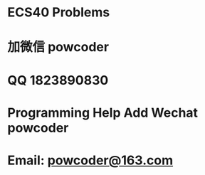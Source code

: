 # ECS40 Problems
# 加微信 powcoder

# QQ 1823890830

# Programming Help Add Wechat powcoder

# Email: powcoder@163.com

